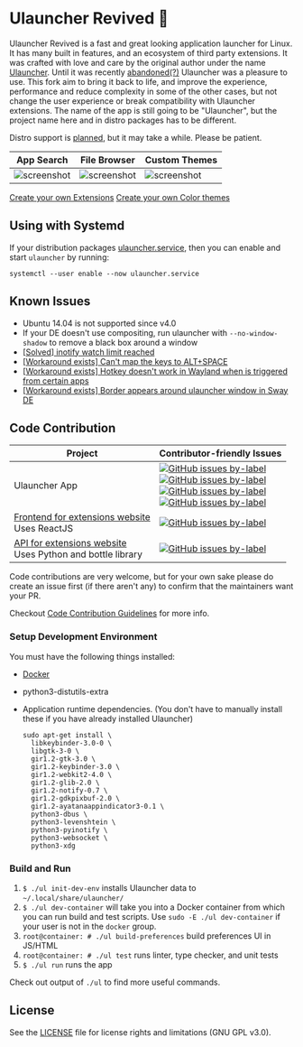 Ulauncher Revived 🐧
================================

Ulauncher Revived is a fast and great looking application launcher for Linux. It has many built in features, and an ecosystem of third party extensions. It was crafted with love and care by the original author under the name [Ulauncher](https://github.com/Ulauncher/Ulauncher). Until it was recently [abandoned(?)](https://github.com/Ulauncher/Ulauncher/pull/717#issuecomment-814506846) Ulauncher was a pleasure to use. This fork aim to bring it back to life, and improve the experience, performance and reduce complexity in some of the other cases, but not change the user experience or break compatibility with Ulauncher extensions. The name of the app is still going to be "Ulauncher", but the project name here and in distro packages has to be different.

Distro support is [planned](https://github.com/friday/Ulauncher-Revived/issues/2), but it may take a while. Please be patient.


| App Search | File Browser | Custom Themes |
---|---|---
|![screenshot](http://i.imgur.com/8FpJLGG.png?1)|![screenshot](http://i.imgur.com/wJvXSmP.png?1)|![screenshot](http://i.imgur.com/2a4GCW7.png?1)|


[Create your own Extensions](http://docs.ulauncher.io/)
[Create your own Color themes](http://docs.ulauncher.io/en/latest/themes/themes.html)

## Using with Systemd

If your distribution packages [ulauncher.service](contrib/systemd/ulauncher.service), then you can enable and start `ulauncher` by running:

```
systemctl --user enable --now ulauncher.service
```


## Known Issues

* Ubuntu 14.04 is not supported since v4.0
* If your DE doesn't use compositing, run ulauncher with `--no-window-shadow` to remove a black box around a window
* [[Solved] inotify watch limit reached](https://github.com/Ulauncher/Ulauncher/issues/51)
* [[Workaround exists] Can't map the keys to ALT+SPACE](https://github.com/Ulauncher/Ulauncher/issues/100)
* [[Workaround exists] Hotkey doesn't work in Wayland when is triggered from certain apps](https://github.com/Ulauncher/Ulauncher/issues/183)
* [[Workaround exists] Border appears around ulauncher window in Sway DE](https://github.com/Ulauncher/Ulauncher/issues/230#issuecomment-570736422)


## Code Contribution

| Project | Contributor-friendly Issues |
---|---
| Ulauncher App | [![GitHub issues by-label](https://img.shields.io/github/issues/friday/Ulauncher-Revived/contributor-friendly.svg?color=3cf014&label=All%20contributor-friendly&style=for-the-badge)](https://github.com/friday/Ulauncher-Revived/labels/contributor-friendly) <br> [![GitHub issues by-label](https://img.shields.io/github/issues/friday/Ulauncher-Revived/Python.svg?color=5319e7&label=Python&style=for-the-badge)](https://github.com/friday/Ulauncher-Revived/labels/Python) <br> [![GitHub issues by-label](https://img.shields.io/github/issues/friday/Ulauncher-Revived/JS.svg?color=a553cc&label=JS&style=for-the-badge)](https://github.com/friday/Ulauncher-Revived/labels/JS) <br> [![GitHub issues by-label](https://img.shields.io/github/issues/friday/Ulauncher-Revived/Linux.svg?color=0e035e&label=Linux&style=for-the-badge)](https://github.com/friday/Ulauncher-Revived/labels/Linux)|
| [Frontend for extensions website](https://github.com/Ulauncher/ext.ulauncher.io) <br> Uses ReactJS | [![GitHub issues by-label](https://img.shields.io/github/issues/Ulauncher/ext.ulauncher.io/contributor-friendly.svg?color=3cf014&label=contributor-friendly&style=for-the-badge)](https://github.com/Ulauncher/ext.ulauncher.io/labels/contributor-friendly)|
| [API for extensions website](https://github.com/Ulauncher/ext-api.ulauncher.io) <br> Uses Python and bottle library | [![GitHub issues by-label](https://img.shields.io/github/issues/Ulauncher/ext-api.ulauncher.io/contributor-friendly.svg?color=3cf014&label=contributor-friendly&style=for-the-badge)](https://github.com/Ulauncher/ext-api.ulauncher.io/labels/contributor-friendly)|

Code contributions are very welcome, but for your own sake please do create an issue first (if there aren't any) to confirm that the maintainers want your PR.

Checkout [Code Contribution Guidelines](https://github.com/friday/Ulauncher-Revived/wiki/Code-Contribution) for more info.

### Setup Development Environment

You must have the following things installed:

* [Docker](https://docs.docker.com/engine/installation/)
* python3-distutils-extra
* Application runtime dependencies.
  (You don't have to manually install these if you have already installed Ulauncher)

  ```
  sudo apt-get install \
    libkeybinder-3.0-0 \
    libgtk-3-0 \
    gir1.2-gtk-3.0 \
    gir1.2-keybinder-3.0 \
    gir1.2-webkit2-4.0 \
    gir1.2-glib-2.0 \
    gir1.2-notify-0.7 \
    gir1.2-gdkpixbuf-2.0 \
    gir1.2-ayatanaappindicator3-0.1 \
    python3-dbus \
    python3-levenshtein \
    python3-pyinotify \
    python3-websocket \
    python3-xdg
  ```

### Build and Run
1. `$ ./ul init-dev-env` installs Ulauncher data to `~/.local/share/ulauncher/`
1. `$ ./ul dev-container` will take you into a Docker container from which you can run build and test scripts. Use `sudo -E ./ul dev-container` if your user is not in the `docker` group.
1. `root@container: # ./ul build-preferences` build preferences UI in JS/HTML
1. `root@container: # ./ul test` runs linter, type checker, and unit tests
1. `$ ./ul run` runs the app

Check out output of `./ul` to find more useful commands.


## License

See the [LICENSE](LICENSE) file for license rights and limitations (GNU GPL v3.0).
